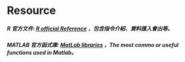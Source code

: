 # Resource
##### R 官方文件: [R official Reference](https://cran.r-project.org/manuals.html) ，包含指令介紹、資料匯入會出等。
##### MATLAB 官方函式庫: [MatLab libraries](http://www.mathworks.com/help/matlab/functionlist.html?requestedDomain=www.mathworks.com) ，The most commo or useful functions used in Matlab。
